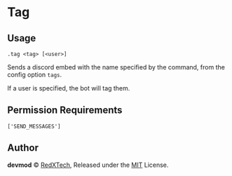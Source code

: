 # Tag

## Usage
`.tag <tag> [<user>]`

Sends a discord embed with the name specified by the command, from the config option `tags`.

If a user is specified, the bot will tag them.

## Permission Requirements
`['SEND_MESSAGES']`

## Author
**devmod** © [RedXTech](https://github.com/redxtech), Released under the [MIT](../LICENSE.md) License.
